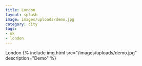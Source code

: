 ```yaml
---
title: London
layout: splash
image: images/uploads/demo.jpg
category: city 
tags:
- uk
- london
---
```

London
{% include img.html
src="/images/uploads/demo.jpg"
description="Demo"
%}

